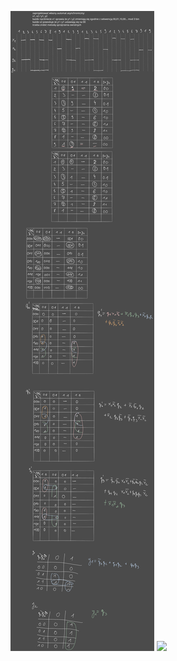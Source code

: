 ![](/Notatki/Semestr%203/Logika%20układów%20cyfrowych/Labolatoria/Labolatoria%207/Drawing%202023-12-10%2015.04.53.excalidraw.svg)
![](/Notatki/Semestr%203/Logika%20układów%20cyfrowych/Labolatoria/Labolatoria%207/lab7.circ)